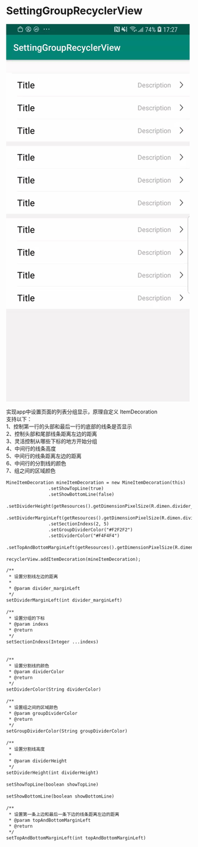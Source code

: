 # SettingGroupRecyclerView
![截图](https://github.com/dalancon/SettingGroupRecyclerView/blob/master/screenshots/WechatIMG104.jpeg)

实现app中设置页面的列表分组显示，原理自定义 ItemDecoration  
支持以下：  
1、控制第一行的头部和最后一行的底部的线条是否显示  
2、控制头部和尾部线条距离左边的距离  
3、灵活控制从哪些下标的地方开始分组  
4、中间行的线条高度  
5、中间行的线条距离左边的距离  
6、中间行的分割线的颜色  
7、组之间的区域颜色

```
MineItemDecoration mineItemDecoration = new MineItemDecoration(this)
                .setShowTopLine(true)
                .setShowBottomLine(false)
                .setDividerHeight(getResources().getDimensionPixelSize(R.dimen.divider_height))
                .setDividerMarginLeft(getResources().getDimensionPixelSize(R.dimen.divider_margin_left))
                .setSectionIndexs(2, 5)
                .setGroupDividerColor("#F2F2F2")
                .setDividerColor("#F4F4F4")
                .setTopAndBottomMarginLeft(getResources().getDimensionPixelSize(R.dimen.top_bottom_margin_left));

recyclerView.addItemDecoration(mineItemDecoration);
```


    /**
     * 设置分割线左边的距离
     *
     * @param divider_marginLeft
     */
    setDividerMarginLeft(int divider_marginLeft)

    /**
     * 设置分组的下标
     * @param indexs
     * @return
     */
    setSectionIndexs(Integer ...indexs)
      

    /**
     * 设置分割线的颜色
     * @param dividerColor
     * @return
     */
    setDividerColor(String dividerColor)

    /**
     * 设置组之间的区域颜色
     * @param groupDividerColor
     * @return
     */
    setGroupDividerColor(String groupDividerColor) 
    
    /**
     * 设置分割线高度
     *
     * @param dividerHeight
     */
    setDividerHeight(int dividerHeight) 

    setShowTopLine(boolean showTopLine) 

    setShowBottomLine(boolean showBottomLine)
    
    /**
     * 设置第一条上边和最后一条下边的线条距离左边的距离
     * @param topAndBottomMarginLeft
     * @return
     */
    setTopAndBottomMarginLeft(int topAndBottomMarginLeft)
